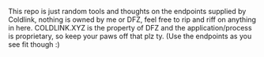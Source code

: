 This repo is just random tools and thoughts on the endpoints supplied by Coldlink, nothing is owned by me or DFZ, feel free to rip and riff on anything in here.
COLDLINK.XYZ is the property of DFZ and the application/process is proprietary, so keep your paws off that plz ty. (Use the endpoints as you see fit though :)
